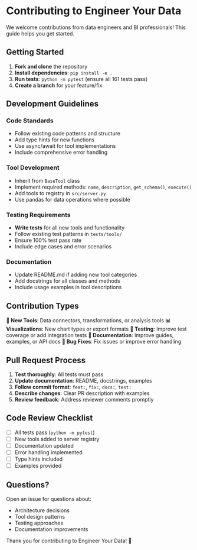 # Contributing to Engineer Your Data

We welcome contributions from data engineers and BI professionals! This guide helps you get started.

## Getting Started

1. **Fork and clone** the repository
2. **Install dependencies**: `pip install -e .`
3. **Run tests**: `python -m pytest` (ensure all 161 tests pass)
4. **Create a branch** for your feature/fix

## Development Guidelines

### Code Standards
- Follow existing code patterns and structure
- Add type hints for new functions
- Use async/await for tool implementations
- Include comprehensive error handling

### Tool Development
- Inherit from `BaseTool` class
- Implement required methods: `name`, `description`, `get_schema()`, `execute()`
- Add tools to registry in `src/server.py`
- Use pandas for data operations where possible

### Testing Requirements
- **Write tests** for all new tools and functionality
- Follow existing test patterns in `tests/tools/`
- Ensure 100% test pass rate
- Include edge cases and error scenarios

### Documentation
- Update README.md if adding new tool categories
- Add docstrings for all classes and methods
- Include usage examples in tool descriptions

## Contribution Types

**🔧 New Tools**: Data connectors, transformations, or analysis tools
**📊 Visualizations**: New chart types or export formats
**🧪 Testing**: Improve test coverage or add integration tests
**📝 Documentation**: Improve guides, examples, or API docs
**🐛 Bug Fixes**: Fix issues or improve error handling

## Pull Request Process

1. **Test thoroughly**: All tests must pass
2. **Update documentation**: README, docstrings, examples
3. **Follow commit format**: `feat:`, `fix:`, `docs:`, `test:`
4. **Describe changes**: Clear PR description with examples
5. **Review feedback**: Address reviewer comments promptly

## Code Review Checklist

- [ ] All tests pass (`python -m pytest`)
- [ ] New tools added to server registry
- [ ] Documentation updated
- [ ] Error handling implemented
- [ ] Type hints included
- [ ] Examples provided

## Questions?

Open an issue for questions about:
- Architecture decisions
- Tool design patterns
- Testing approaches
- Documentation improvements

Thank you for contributing to Engineer Your Data! 🚀